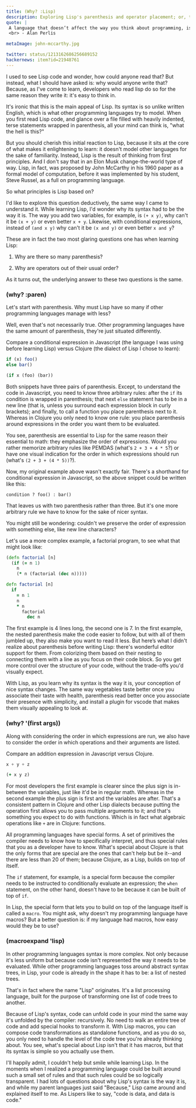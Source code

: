 ```yaml
---
title: (Why? :Lisp)
description: Exploring Lisp's parenthesis and operator placement; or, the merits of a uniform, treelike syntax.
quote: |
 A language that doesn’t affect the way you think about programming, is not worth knowing.
 <br> - Alan Perlis

metaImage: john-mccarthy.jpg

twitter: status/1213162686256689152
hackernews: item?id=21948761
---
```


I used to see Lisp code and wonder, how could anyone read that? But instead, what I should have asked is: why would anyone write that? Because, as I've come to learn, developers who read lisp do so for the same reason they write it: it's easy to think in. 

It's ironic that this is the main appeal of Lisp. Its syntax is so unlike written English, which is what other programming languages try to model. When you first read Lisp code, and glance over a file filled with heavily indented, terse statements wrapped in parenthesis, all your mind can think is, "what the hell is this?" 

But you should cherish this initial reaction to Lisp, because it sits at the core of what makes it enlightening to learn: it doesn't model other languages for the sake of familiarity. Instead, Lisp is the result of thinking from first principles. And I don't say that in an Elon Musk change-the-world type of way. Lisp, in fact, was proposed by John McCarthy in his 1960 paper as a formal model of computation, before it was implemented by his student, Steve Russel, as a full on programming language.

So what principles is Lisp based on?

I'd like to explore this question deductively, the same way I came to understand it. While learning Lisp, I'd wonder why its syntax had to be the way it is. The way you add two variables, for example, is `(+ x y)`, why can't it be `(x + y)` or even better `x + y`. Likewise, with conditional expressions, instead of `(and x y)` why can't it be `(x and y)` or even better `x and y`? 

These are in fact the two most glaring questions one has when learning Lisp:

1. Why are there so many parenthesis?

2. Why are operators out of their usual order?

As it turns out, the underlying answer to these two questions is the same.

### (why? :paren)

Let's start with parenthesis. Why must Lisp have so many if other programming languages manage with less?

Well, even that's not necessarily true. Other programming languages have the same amount of parenthesis, they're just situated differently.

Compare a conditional expression in Javascript (the language I was using before learning Lisp) versus Clojure 
 (the dialect of Lisp I chose to learn): 

```js
if (x) foo() 
else bar()
```

```clj
(if x (foo) (bar))
```

Both snippets have three pairs of parenthesis. Except, to understand the code in Javascript, you need to know three arbitrary rules: after the `if` its condition is wrapped in parenthesis; that next `else` statement has to be in a new line (that is, unless you surround each expression block in curly brackets); and finally, to call a function you place parenthesis next to it. Whereas in Clojure you only need to know one rule: you place parenthesis around expressions in the order you want them to be evaluated.

You see, parenthesis are essential to Lisp for the same reason their essential to math: they emphasize the order of expressions. Would you rather memorize arbitrary rules like PEMDAS (what's `2 + 3 + 4 * 5`?) or have one visual indication for the order in which expressions should run (what's `(2 + 3 + (4 * 5))`?). 

Now, my original example above wasn't exactly fair. There's a shorthand for conditional expression in Javascript, so the above snippet could be written like this:
```
condition ? foo() : bar()
```

That leaves us with two parenthesis rather than three. But it's one more arbitrary rule we have to know for the sake of nicer syntax. 

You might still be wondering: couldn't we preserve the order of expression with something else, like new line characters?

Let's use a more complex example, a factorial program, to see what that might look like:


```clj
(defn factorial [n]
  (if (= n 1)
    n
    (* n (factorial (dec n)))))
```

```clj
defn factorial [n]
  if
    = n 1
    n
    * n 
      factorial
        dec n
```

The first example is 4 lines long, the second one is 7. In the first example, the nested parenthesis make the code easier to follow, but with all of them jumbled up, they also make you want to read it less. But here’s what I didn't realize about parenthesis before writing Lisp: there's wonderful editor support for them. From colorizing them based on their nesting to connecting them with a line as you focus on their code block. So you get more control over the structure of your code, without the trade-offs you'd visually expect.

With Lisp, as you learn why its syntax is the way it is, your conception of nice syntax changes. The same way vegetables taste better once you associate their taste with health, parenthesis read better once you associate their presence with simplicity, and install a plugin for vscode that makes them visually appealing to look at.

### (why? '(first args))

Along with considering the order in which expressions are run, we also have to consider the order in which operations and their arguments are listed.

Compare an addition expression in Javascript versus Clojure. 

```js
x + y + z
```

```clj
(+ x y z)
```

For most developers the first example is clearer since the plus sign is in-between the variables, just like it'd be in regular math. Whereas in the second example the plus sign is first and the variables are after. That's a consistent pattern in Clojure and other Lisp dialects because putting the operation first allows you to pass multiple arguments to it; and that's something you expect to do with functions. Which is in fact what algebraic operations like `+` are in Clojure: functions. 

All programming languages have special forms. A set of primitives the compiler needs to know how to specifically interpret, and thus special rules that you as a developer have to know. What's special about Clojure is that the only forms that are special are the ones that can't help but be it--and there are less than 20 of them; because Clojure, as a Lisp, builds on top of itself. 

The `if` statement, for example, is a special form because the compiler needs to be instructed to conditionally evaluate an expression; the `when` statement, on the other hand, doesn't have to be because it can be built of top of `if`.

In Lisp, the special form that lets you to build on top of the language itself is called a `macro`. You might ask, why doesn't my programming language have macros? But a better question is: if my language had macros, how easy would they be to use?

### (macroexpand 'lisp)

In other programming languages syntax is more complex. Not only because it's less uniform but because code isn't represented the way it needs to be evaluated. While other programming languages toss around abstract syntax trees, in Lisp, your code is already in the shape it has to be: a list of nested trees. 

That's in fact where the name "Lisp" originates. It's a list processing language, built for the purpose of transforming one list of code trees to another.

Because of Lisp's syntax, code can unfold code in your mind the same way it's unfolded by the compiler: recursively. No need to walk an entire tree of code and add special hooks to transform it. With Lisp macros, you can compose code transformations as standalone functions, and as you do so, you only need to handle the level of the code tree you're already thinking about. You see, what's special about Lisp isn't that it has macros, but that its syntax is simple so you actually use them. 

I'll happily admit, I couldn't help but smile while learning Lisp. In the moments when I realized a programming language could be built around such a small set of rules and that such rules could be so logically transparent. I had lots of questions about why Lisp's syntax is the way it is, and while my parent languages just said "Because," Lisp came around and explained itself to me. As Lispers like to say, "code is data, and data is code."
